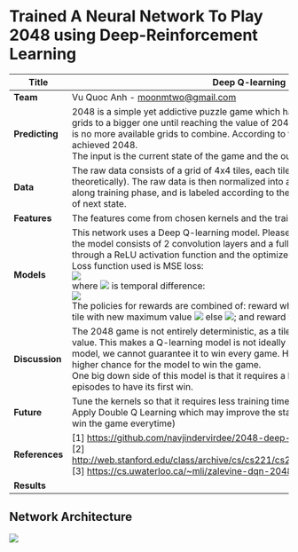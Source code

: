 # Trained A Neural Network To Play 2048 using Deep-Reinforcement Learning

| **Title**      |Deep Q-learning net plays 2048 game|
| ---------- |-------------------|
| **Team**       |Vu Quoc Anh - moonmtwo@gmail.com|
| **Predicting** | 2048 is a simple yet addictive puzzle game which has an objective is to combine equal-value and adjacent grids to a bigger one until reaching the value of 2048 to win, else the game is considered over when there is no more available grids to combine. According to the game creator, only 5% of total games played achieved 2048.<br/> The input is the current state of the game and the output are 4 possible moves: go up-down-right-left|
| **Data**       | The raw data consists of a grid of 4x4 tiles, each tile carries a value of 2 power N (N ranges from 0 to 15 theoretically). The raw data is then normalized into a cube of 4x4x16. Data is acquired simutaneously along training phase, and is labeled according to the gained reward of current action and maximum Q point of next state.|
| **Features**   | The features come from chosen kernels and the training of the network. |
| **Models**     | This network uses a Deep Q-learning model. Please find below the model architecture's image. In short, the model consists of 2 convolution layers and a fully connected layer at the end. All layers' outputs go through a ReLU activation function and the optimizers used is RMSProp. <br/> Loss function used is MSE loss: <br/><img src="https://render.githubusercontent.com/render/math?math=\zeta(\delta) = \frac{1}{2} \times {\delta}^2"/> <br/> where <img src="https://render.githubusercontent.com/render/math?math=\delta"> is temporal difference:<br/> <img src="https://render.githubusercontent.com/render/math?math=\delta=Q(s,a)-(\gamma\times\max_{a}(Q(s',a)) %2B r)"> <br/> The policies for rewards are combined of: reward when generating higher value tile, if a move generated a tile with new maximum value <img src="https://render.githubusercontent.com/render/math?math=r%2b=0.1\times\log_2(newMax)"> else <img src="https://render.githubusercontent.com/render/math?math=r%2b=0">; and reward when maximizing number of empty cells/tiles<img src="https://render.githubusercontent.com/render/math?math=r%2B=NnextEmptyCells - NcurEmptyCells">|
| **Discussion** |The 2048 game is not entirely deterministic, as a tile is randomly spawn after each move with random value. This makes a Q-learning model is not ideally suitable to play the game, thus even for a long-trained model, we cannot guarantee it to win every game. However, the more trainings we do, we can assure the higher chance for the model to win the game. <br/> One big down side of this model is that it requires a lot of trainings, around 5 hours to reach 20000 episodes to have its first win.|
| **Future**     |Tune the kernels so that it requires less training time but still preserves the performance. <br/> Apply Double Q Learning which may improve the stability of the model (A trained model should be able to win the game everytime)|
|**References**  |[1] https://github.com/navjindervirdee/2048-deep-reinforcement-learning <br/> [2] http://web.stanford.edu/class/archive/cs/cs221/cs221.1192/2018/restricted/posters/cwang17/poster.pdf  <br/> [3] https://cs.uwaterloo.ca/~mli/zalevine-dqn-2048.pdf |
| **Results**    ||

## Network Architecture
![](https://github.com/navjindervirdee/2048-deep-reinforcement-learning/blob/master/Architecture/Architecture.JPG?raw=true)
